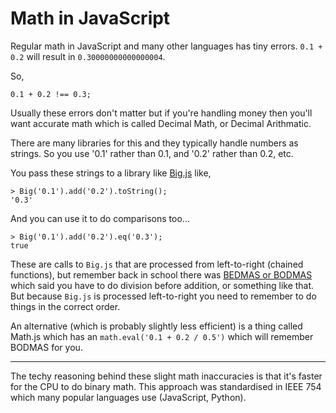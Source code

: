# Math in JavaScript

Regular math in JavaScript and many other languages has tiny errors. `0.1 + 0.2` will result in `0.30000000000000004`.

So,

    0.1 + 0.2 !== 0.3;

Usually these errors don't matter but if you're handling money then you'll want accurate math which is called Decimal Math, or Decimal Arithmatic.

There are many libraries for this and they typically handle numbers as strings. So you use '0.1' rather than 0.1, and '0.2' rather than 0.2, etc.

You pass these strings to a library like [Big.js](https://github.com/MikeMcl/big.js/) like,
 
    > Big('0.1').add('0.2').toString();
    '0.3'

And you can use it to do comparisons too...

    > Big('0.1').add('0.2').eq('0.3');
    true

These are calls to `Big.js` that are processed from left-to-right (chained functions), but remember back in school there was [BEDMAS or BODMAS](https://en.wikipedia.org/wiki/Order_of_operations) which said you have to do division before addition, or something like that. But because `Big.js` is processed left-to-right you need to remember to do things in the correct order.

An alternative (which is probably slightly less efficient) is a thing called Math.js which has an `math.eval('0.1 + 0.2 / 0.5')` which will remember BODMAS for you.

------------------------------------

The techy reasoning behind these slight math inaccuracies is that it's faster for the CPU to do binary math. This approach was standardised in IEEE 754 which many popular languages use (JavaScript, Python).
